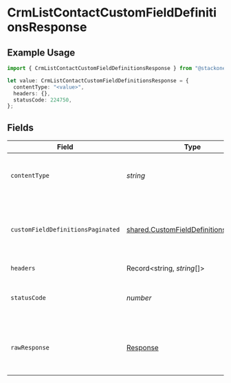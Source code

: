 # CrmListContactCustomFieldDefinitionsResponse

## Example Usage

```typescript
import { CrmListContactCustomFieldDefinitionsResponse } from "@stackone/stackone-client-ts/sdk/models/operations";

let value: CrmListContactCustomFieldDefinitionsResponse = {
  contentType: "<value>",
  headers: {},
  statusCode: 224750,
};
```

## Fields

| Field                                                                                                   | Type                                                                                                    | Required                                                                                                | Description                                                                                             |
| ------------------------------------------------------------------------------------------------------- | ------------------------------------------------------------------------------------------------------- | ------------------------------------------------------------------------------------------------------- | ------------------------------------------------------------------------------------------------------- |
| `contentType`                                                                                           | *string*                                                                                                | :heavy_check_mark:                                                                                      | HTTP response content type for this operation                                                           |
| `customFieldDefinitionsPaginated`                                                                       | [shared.CustomFieldDefinitionsPaginated](../../../sdk/models/shared/customfielddefinitionspaginated.md) | :heavy_minus_sign:                                                                                      | The list of contacts custom field definitions was retrieved.                                            |
| `headers`                                                                                               | Record<string, *string*[]>                                                                              | :heavy_check_mark:                                                                                      | N/A                                                                                                     |
| `statusCode`                                                                                            | *number*                                                                                                | :heavy_check_mark:                                                                                      | HTTP response status code for this operation                                                            |
| `rawResponse`                                                                                           | [Response](https://developer.mozilla.org/en-US/docs/Web/API/Response)                                   | :heavy_check_mark:                                                                                      | Raw HTTP response; suitable for custom response parsing                                                 |